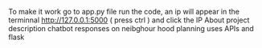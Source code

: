To make it work go to app.py file run the code, an ip will appear in the terminnal http://127.0.0.1:5000 ( press ctrl ) and click the IP
About project description chatbot responses on neibghour hood planning uses APIs and flask
